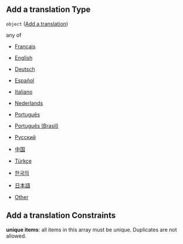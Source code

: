## Add a translation Type

`object` ([Add a translation](add-translation.md))

any of

*   [Français](add-translation-anyof-français.md "check type definition")

*   [English](add-translation-anyof-english.md "check type definition")

*   [Deutsch](add-translation-anyof-deutsch.md "check type definition")

*   [Español](add-translation-anyof-español.md "check type definition")

*   [Italiano](add-translation-anyof-italiano.md "check type definition")

*   [Nederlands](add-translation-anyof-nederlands.md "check type definition")

*   [Português](add-translation-anyof-português.md "check type definition")

*   [Português (Brasil)](add-translation-anyof-português-brasil.md "check type definition")

*   [Русский](add-translation-anyof-русский.md "check type definition")

*   [中国](add-translation-anyof-中国.md "check type definition")

*   [Türkçe](add-translation-anyof-türkçe.md "check type definition")

*   [한국의](add-translation-anyof-한국의.md "check type definition")

*   [日本語](add-translation-anyof-日本語.md "check type definition")

*   [Other](add-translation-anyof-other.md "check type definition")

## Add a translation Constraints

**unique items**: all items in this array must be unique. Duplicates are not allowed.
